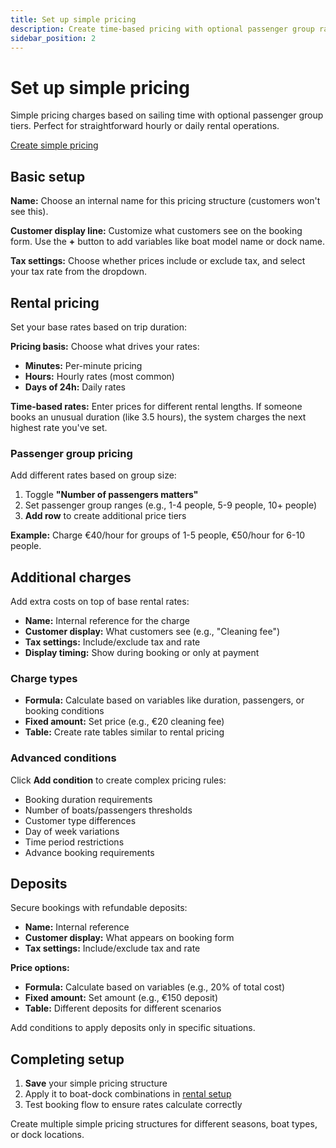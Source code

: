```yaml
---
title: Set up simple pricing
description: Create time-based pricing with optional passenger group rates
sidebar_position: 2
---
```


# Set up simple pricing

Simple pricing charges based on sailing time with optional passenger group tiers. Perfect for straightforward hourly or daily rental operations.

<div class="button-container">
  <a href="https://dashboard.letsbook.app/pricing/simple/add" class="button button--primary" target="_blank" rel="noopener noreferrer">Create simple pricing</a>
</div>

## Basic setup

**Name:** Choose an internal name for this pricing structure (customers won't see this).

**Customer display line:** Customize what customers see on the booking form. Use the **+** button to add variables like boat model name or dock name.

**Tax settings:** Choose whether prices include or exclude tax, and select your tax rate from the dropdown.

## Rental pricing

Set your base rates based on trip duration:

**Pricing basis:** Choose what drives your rates:

- **Minutes:** Per-minute pricing
- **Hours:** Hourly rates (most common)
- **Days of 24h:** Daily rates

**Time-based rates:** Enter prices for different rental lengths. If someone books an unusual duration (like 3.5 hours), the system charges the next highest rate you've set.

### Passenger group pricing

Add different rates based on group size:

1. Toggle **"Number of passengers matters"**
2. Set passenger group ranges (e.g., 1-4 people, 5-9 people, 10+ people)
3. **Add row** to create additional price tiers

**Example:** Charge €40/hour for groups of 1-5 people, €50/hour for 6-10 people.

## Additional charges

Add extra costs on top of base rental rates:

- **Name:** Internal reference for the charge
- **Customer display:** What customers see (e.g., "Cleaning fee")
- **Tax settings:** Include/exclude tax and rate
- **Display timing:** Show during booking or only at payment

### Charge types

- **Formula:** Calculate based on variables like duration, passengers, or booking conditions
- **Fixed amount:** Set price (e.g., €20 cleaning fee)
- **Table:** Create rate tables similar to rental pricing

### Advanced conditions

Click **Add condition** to create complex pricing rules:

- Booking duration requirements
- Number of boats/passengers thresholds
- Customer type differences
- Day of week variations
- Time period restrictions
- Advance booking requirements

## Deposits

Secure bookings with refundable deposits:

- **Name:** Internal reference
- **Customer display:** What appears on booking form
- **Tax settings:** Include/exclude tax and rate

**Price options:**

- **Formula:** Calculate based on variables (e.g., 20% of total cost)
- **Fixed amount:** Set amount (e.g., €150 deposit)
- **Table:** Different deposits for different scenarios

Add conditions to apply deposits only in specific situations.

## Completing setup

1. **Save** your simple pricing structure
2. Apply it to boat-dock combinations in [rental setup](https://dashboard.letsbook.app/rental-setup)
3. Test booking flow to ensure rates calculate correctly

Create multiple simple pricing structures for different seasons, boat types, or dock locations.
